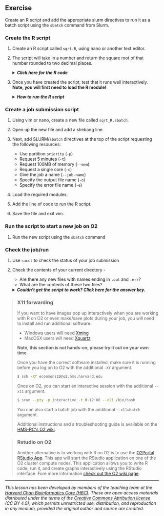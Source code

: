 ## Exercise

Create an R script and add the appropriate slurm directives to run it as a batch script using the `sbatch` command from Slurm.

### Create the R script
1. Create an R script called `sqrt.R`, using nano or another text editor.
2. The script will take in a number and return the square root of that number rounded to two decimal places.

	<details>
	<summary><b><i>Click here for the R code</i></b></summary>
	
	<br>
	<p> Code for the script `sqrt.R` is provided below: 
		
	<pre>
	#!/usr/bin/env Rscript
	
	# Usage: this Rscript will accept a number and provide the square root of that number rounded to two decimal places.
	# Rscript sqrt_input.R <number>
	
	print("reading in arguments from command line")
	args <- commandArgs(trailingOnly = TRUE)
	
	## commandArgs reads in the arguments as a character vector
	print("converting input to numeric")
	num <- as.numeric(args[1])
	
	print("running the sqrt() and round() functions on the input")
	round(sqrt(num), digit=2)            

3. Once you have created the script, test that it runs well interactively. **Note, you will first need to load the R module!**

	<details>
	<summary><b><i>How to run the R script</i></b></summary>
	<br>
	<p> The script can be run from the command line using the `Rscript` command. Don't forget to provide a numeric value as input.
	            
	<pre>
	Rscript sqrt_input.R 60

### Create a job submission script

1. Using vim or nano, create a new file called `sqrt_R.sbatch`.

2. Open up the new file and add a shebang line.

3. Next, add SLURM/`sbatch` directives at the top of the script requesting the following resources:
   * Use partition `priority` (`-p`)
   * Request 5 minutes (`-t`)
   * Request 100MB of memory (`--mem`)
   * Request a single core (`-c`)
   * Give the job a name (`--job-name`)
   * Specify the output file name (`-o`)
   * Specify the error file name (`-e`)
   
4. Load the required modules.
5. Add the line of code to run the R script. 
6. Save the file and exit vim.


### Run the script to start a new job on O2
1. Run the new script using the `sbatch` command

### Check the job/run 
1. Use `sacct` to check the status of your job submission
1. Check the contents of your current directory -
    * Are there any new files with names ending in `.out` and `.err`?
    * What are the contents of these two files?

	<details>
	<summary><b><i>Couldn't get the script to work? Click here for the answer key.</i></b></summary>
	
	<br>
	<p> Your sbatch script should look something like this: 
	
	<pre>
	#!/bin/bash
	
	#SBATCH -p priority 		# partition name
	#SBATCH -t 0-2:00 		# hours:minutes runlimit after which job will be killed
	#SBATCH --mem 8G 		# amount of memory requested
	#SBATCH --job-name sqrt_R_script 		# Job name
	#SBATCH -o sqrt.out		# File to which standard out will be written
	#SBATCH -e sqrt.err 		# File to which standard err will be written
	
	# Load required modules
	module load gcc/6.2.0 R/4.1.1
	
	# Point to personal library, if required
	# export R_LIBS_USER="~/R/4.1.1/library"
	
	# Run the R script
	Rscript sqrt_input.R 60


> ### X11 forwarding
>  
> If you want to have images pop up interactively when you are working with R on O2 or even make/save plots during your job, you will need to install and run additional software. 
> 
> * Windows users will need [Xming](http://sourceforge.net/projects/xming/)
> * MacOSX users will need [Xquartz](http://xquartz.macosforge.org/landing/)
> 
> **Note, this section is not hands-on, please try it out on your own time.**
> 
> Once you have the correct software installed, make sure it is running before you log on to O2 with the additional `-XY` argument.
> ```bash
> $ ssh -XY ecommonsID@o2.hms.harvard.edu
> ```
> 
> Once on O2, you can start an interactive session with the additional `--x11` argument.
> ```bash
> $ srun --pty -p interactive -t 0-12:00 --x11 /bin/bash
> ```
> 
> You can also start a batch job with the additional `--x11=batch` argument.
> 
> Additional instructions and a troubleshooting guide is available on the [HMS-RC's O2 wiki](https://wiki.rc.hms.harvard.edu/display/O2/Using+X11+Applications+Remotely). 

> ### Rstudio on O2
> Another alternative is to working with R on O2 is to use the [O2Portal RStudio App]((https://harvardmed.atlassian.net/wiki/spaces/O2/pages/2233335809/HMS+-+RStudio+on+O2)). This app will start the RStudio application on one of the O2 cluster compute nodes. This application allows you to write R code, run it, and create graphs interactively using the RStudio interface. Fore more information [check out the O2 wiki page](https://harvardmed.atlassian.net/wiki/spaces/O2/pages/2233335809/HMS+-+RStudio+on+O2).
---

*This lesson has been developed by members of the teaching team at the [Harvard Chan Bioinformatics Core (HBC)](http://bioinformatics.sph.harvard.edu/). These are open access materials distributed under the terms of the [Creative Commons Attribution license](https://creativecommons.org/licenses/by/4.0/) (CC BY 4.0), which permits unrestricted use, distribution, and reproduction in any medium, provided the original author and source are credited.*
